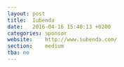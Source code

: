 ```yaml
---
layout: post
title:  Iubenda
date:   2016-04-16 15:40:13 +0200
categories: sponsor
website:    http://www.iubenda.com/
section:    medium
tba: no
---
```

